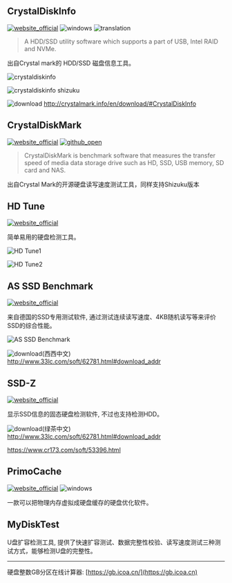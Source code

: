 ## CrystalDiskInfo
[![website_official](https://gitbook07.oss-cn-hangzhou.aliyuncs.com/website_official.svg)](http://crystalmark.info/software/CrystalDiskInfo/index-e.html) ![windows](https://gitbook07.oss-cn-hangzhou.aliyuncs.com/windows.svg) ![translation](https://gitbook07.oss-cn-hangzhou.aliyuncs.com/translation.svg) 

> A HDD/SSD utility software which supports a part of USB, Intel RAID and NVMe.

出自Crystal mark的 HDD/SSD 磁盘信息工具。

![crystaldiskinfo](../../.gitbook/assets/z-hardwares-info-disk-crystaldiskinfo.JPG)

![crystaldiskinfo shizuku](../../.gitbook/assets/z-hardwares-info-disk-crystaldiskinfo-shizuku.JPG)

![download](https://gitbook07.oss-cn-hangzhou.aliyuncs.com/download.svg) http://crystalmark.info/en/download/#CrystalDiskInfo

## CrystalDiskMark
[![website_official](https://gitbook07.oss-cn-hangzhou.aliyuncs.com/website_official.svg)](http://crystalmark.info/software/CrystalDiskMark/index-e.html) [![github_open](https://gitbook07.oss-cn-hangzhou.aliyuncs.com/github_open.svg)](https://osdn.net/projects/crystaldiskmark/)

> CrystalDiskMark is benchmark software that measures the transfer speed of media data storage drive such as HD, SSD, USB memory, SD card and NAS.

出自Crystal Mark的开源硬盘读写速度测试工具，同样支持Shizuku版本

## HD Tune
[![website_official](https://gitbook07.oss-cn-hangzhou.aliyuncs.com/website_official.svg)](http://www.hdtune.com/)

简单易用的硬盘检测工具。

![HD Tune1](../../.gitbook/assets/z-system-hardware-disk-hdtune01.png)

![HD Tune2](../../.gitbook/assets/z-system-hardware-disk-hdtune02.png)

## AS SSD Benchmark
[![website_official](https://gitbook07.oss-cn-hangzhou.aliyuncs.com/website_official.svg)](https://www.alex-is.de/PHP/fusion/downloads.php)

来自德国的SSD专用测试软件, 通过测试连续读写速度、4KB随机读写等来评价SSD的综合性能。

![AS SSD Benchmark](../../.gitbook/assets/z-system-hardware-disk-assdbenchmark.jpg)

![download](https://gitbook07.oss-cn-hangzhou.aliyuncs.com/third_party.svg)(西西中文) http://www.33lc.com/soft/62781.html#download_addr

## SSD-Z
[![website_official](https://gitbook07.oss-cn-hangzhou.aliyuncs.com/website_official.svg)](http://aezay.dk/aezay/ssdz/)

显示SSD信息的固态硬盘检测软件, 不过也支持检测HDD。

![download](https://gitbook07.oss-cn-hangzhou.aliyuncs.com/third_party.svg)(绿茶中文) http://www.33lc.com/soft/62781.html#download_addr

https://www.cr173.com/soft/53396.html

## PrimoCache
[![website_official](https://gitbook07.oss-cn-hangzhou.aliyuncs.com/website_official.svg)](https://www.romexsoftware.com/zh-cn/primo-cache/download.html)  ![windows](https://gitbook07.oss-cn-hangzhou.aliyuncs.com/windows.svg)

一款可以把物理内存虚拟成硬盘缓存的硬盘优化软件。

## MyDiskTest

U盘扩容检测工具, 提供了快速扩容测试、数据完整性校验、读写速度测试三种测试方式，能够检测U盘的完整性。

----

硬盘整数GB分区在线计算器: [https://gb.icoa.cn/](https://gb.icoa.cn)